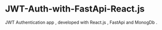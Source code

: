 # JWT-Auth-with-FastApi-React.js
JWT Authentication app , developed  with React.js , FastApi and MonogDb .

